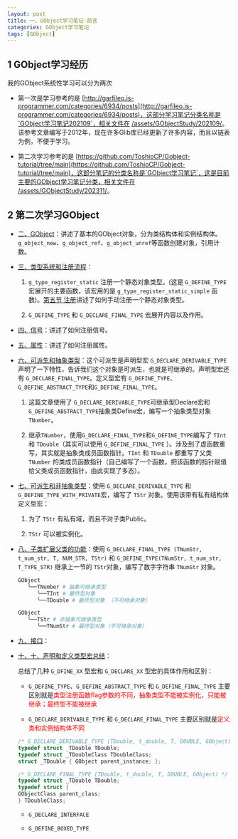 ```yaml
---
layout: post
title: 一、GObject学习笔记-前言
categories: GObject学习笔记
tags: [GObject]
---
```


## 1 GObject学习经历

我的GObject系统性学习可以分为两次

- 第一次是学习参考的是 [http://garfileo.is-programmer.com/categories/6934/posts](http://garfileo.is-programmer.com/categories/6934/posts)，这部分学习笔记分类名称是`GObject学习笔记202109`，相关文件在 [/assets/GObjectStudy/202109/](/assets/GObjectStudy/202109/)。该参考文章编写于2012年，现在许多Glib库已经更新了许多内容，而且以链表为例，不便于学习。

- 第二次学习参考的是 [https://github.com/ToshioCP/Gobject-tutorial/tree/main](https://github.com/ToshioCP/Gobject-tutorial/tree/main)，这部分笔记的分类名称是`GObject学习笔记`，这是目前主要的GObject学习笔记分类，相关文件在 [/assets/GObjectStudy/202311/](/assets/GObjectStudy/202311/)。

## 2 第二次学习GObject

- [二、GObject](/gobject学习笔记/2023/11/15/2-GObject.html)：讲述了基本的GObject对象，分为类结构体和实例结构体。`g_object_new`、`g_object_ref`、`g_object_unref`等函数创建对象，引用计数。

- [三、类型系统和注册流程](/gobject学习笔记/2023/11/15/3-类型系统和注册流程.html)：

   1. `g_type_register_static` 注册一个静态对象类型。(这是 `G_DEFINE_TYPE` 宏展开的主要函数，该宏用的是 `g_type_register_static_simple` 函数)。[第五节 注册](/gobject学习笔记/2023/11/15/3-类型系统和注册流程.html#h-5-注册)讲述了如何手动注册一个静态对象类型。

   2. `G_DEFINE_TYPE` 和 `G_DECLARE_FINAL_TYPE` 宏展开内容以及作用。

- [四、信号](/gobject学习笔记/2023/11/17/4-信号.html)：讲述了如何注册信号。

- [五、属性](/gobject学习笔记/2023/11/17/5-属性.html)：讲述了如何注册属性。

- [六、可派生和抽象类型](/gobject学习笔记/2023/11/17/6-可派生和抽象类型.html)：这个可派生是声明型宏 `G_DECLARE_DERIVABLE_TYPE` 声明了一下特性，告诉我们这个对象是可派生，也就是可继承的。声明型宏还有 `G_DECLARE_FINAL_TYPE`。定义型宏有 `G_DEFINE_TYPE`、`G_DEFINE_ABSTRACT_TYPE`和`G_DEFINE_FINAL_TYPE`。

   1. 这篇文章使用了 `G_DECLARE_DERIVABLE_TYPE`可继承型Declare宏和`G_DEFINE_ABSTRACT_TYPE`抽象类Define宏，编写一个抽象类型对象 `TNumber`。
   
   2. 继承`TNumber`，使用`G_DECLARE_FINAL_TYPE`和`G_DEFINE_TYPE`编写了 `TInt` 和 `TDouble`（其实可以使用 `G_DEFINE_FINAL_TYPE` ）。涉及到了虚函数重写，其实就是抽象类成员函数指针。`TInt` 和 `TDouble` 都重写了父类 `TNumber` 的类成员函数指针（自己编写了一个函数，把该函数的指针赋值给父类成员函数指针，由此实现了多态）。

- [七、可派生和非抽象类型](/gobject学习笔记/2023/11/17/7-可派生和非抽象类型.html)：使用 `G_DECLARE_DERIVABLE_TYPE` 和 `G_DEFINE_TYPE_WITH_PRIVATE`宏，编写了 `TStr` 对象。使用该带有私有结构体定义型宏：
 
  1. 为了 `TStr` 有私有域，而且不对子类Public。

  2. `TStr` 可以被实例化。

- [八、子类扩展父类的功能](/gobject学习笔记/2023/11/17/8-子类扩展父类的功能.html)：使用 `G_DECLARE_FINAL_TYPE (TNumStr, t_num_str, T, NUM_STR, TStr)` 和 `G_DEFINE_TYPE(TNumStr, t_num_str, T_TYPE_STR)` 继承上一节的 `TStr`对象，编写了数字字符串 `TNumStr` 对象。

   ```sh
   GObject
      ╰──TNumber # 抽象可继承类型
         ╰──TInt # 最终型对象
         ╰──TDouble # 最终型对象 （不可继承对象）

   GObject
      ╰──TStr # 非抽象可继承类型
         ╰──TNumStr # 最终型对象（不可继承对象）
   ```

- [九、接口](/gobject学习笔记/2023/11/17/9-接口.html)：

- [十、十、声明和定义类型宏总结](/gobject学习笔记/2023/11/18/10-声明和定义宏总结.html)：

   总结了几种 `G_DFINE_XX` 型宏和 `G_DECLARE_XX` 型宏的具体作用和区别：

   - `G_DEFINE_TYPE`、`G_DEFINE_ABSTRACT_TYPE` 和 `G_DEFINE_FINAL_TYPE` 主要区别就是<span style="color:red;">类型注册函数flag参数的不同，抽象类型不能被实例化，只能被继承；最终型不能被继承</span>

   - `G_DECLARE_DERIVABLE_TYPE` 和 `G_DECLARE_FINAL_TYPE` 主要区别就是<span style="color:red;">定义类和实例结构体不同</span>

   ```c
   /* G_DECLARE_DERIVABLE_TYPE (TDouble, t_double, T, DOUBLE, GObject) */
   typedef struct _TDouble TDouble; 
   typedef struct _TDoubleClass TDoubleClass; 
   struct _TDouble { GObject parent_instance; }; 

   /* G_DECLARE_FINAL_TYPE (TDouble, t_double, T, DOUBLE, GObject) */
   typedef struct _TDouble TDouble; 
   typedef struct { 
   GObjectClass parent_class; 
   } TDoubleClass; 
   ```

   - `G_DECLARE_INTERFACE`

   - `G_DEFINE_BOXED_TYPE`





